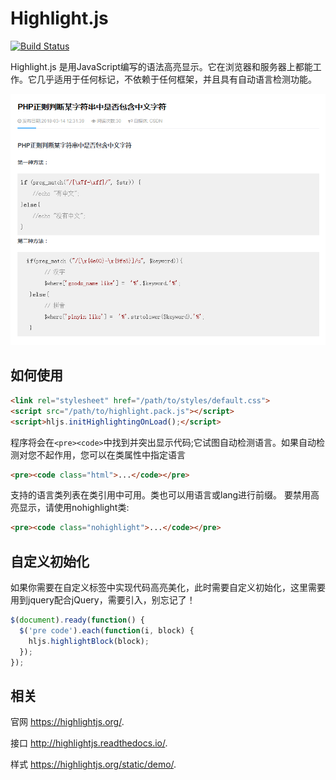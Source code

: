 # Highlight.js

[![Build Status](https://travis-ci.org/isagalaev/highlight.js.svg?branch=master)](https://travis-ci.org/isagalaev/highlight.js)

Highlight.js 是用JavaScript编写的语法高亮显示。它在浏览器和服务器上都能工作。它几乎适用于任何标记，不依赖于任何框架，并且具有自动语言检测功能。

![效果](https://github.com/melodyne/highlight/blob/master/demo.png?raw=true)

## 如何使用

```html
<link rel="stylesheet" href="/path/to/styles/default.css">
<script src="/path/to/highlight.pack.js"></script>
<script>hljs.initHighlightingOnLoad();</script>
```

程序将会在`<pre><code>`中找到并突出显示代码;它试图自动检测语言。如果自动检测对您不起作用，您可以在类属性中指定语言

```html
<pre><code class="html">...</code></pre>
```

支持的语言类列表在类引用中可用。类也可以用语言或lang进行前缀。
要禁用高亮显示，请使用nohighlight类:

```html
<pre><code class="nohighlight">...</code></pre>
```

## 自定义初始化
如果你需要在自定义标签中实现代码高亮美化，此时需要自定义初始化，这里需要用到jquery配合jQuery，需要引入，别忘记了！

```javascript
$(document).ready(function() {
  $('pre code').each(function(i, block) {
    hljs.highlightBlock(block);
  });
});
```

## 相关

官网 <https://highlightjs.org/>.

接口
<http://highlightjs.readthedocs.io/>.

样式
<https://highlightjs.org/static/demo/>.

